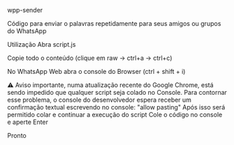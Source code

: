 wpp-sender

Código para enviar o palavras repetidamente para seus amigos ou grupos do WhatsApp

Utilização
Abra script.js

Copie todo o conteúdo (clique em raw -> ctrl+a -> ctrl+c)

No WhatsApp Web abra o console do Browser (ctrl + shift + i)

⚠️ Aviso importante, numa atualização recente do Google Chrome, está sendo impedido que qualquer script seja colado no Console.
Para contornar esse problema, o console do desenvolvedor espera receber um confirmação textual escrevendo no console: "allow pasting"
Após isso será permitido colar e continuar a execução do script
Cole o código no console e aperte Enter

Pronto
